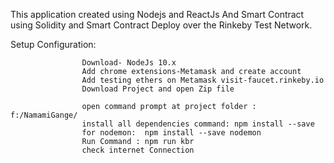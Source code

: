 This application created using Nodejs and ReactJs And Smart Contract using Solidity and Smart Contract Deploy over the Rinkeby Test Network.

Setup Configuration:

                    Download- NodeJs 10.x
                    Add chrome extensions-Metamask and create account
                    Add testing ethers on Metamask visit-faucet.rinkeby.io
                    Download Project and open Zip file
                    
                    open command prompt at project folder : f:/NamamiGange/
                    install all dependencies command: npm install --save
                    for nodemon:  npm install --save nodemon
                    Run Command : npm run kbr
                    check internet Connection
                    
                    
